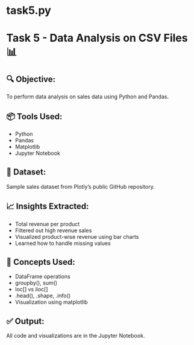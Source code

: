 # task5.py
# Task 5 - Data Analysis on CSV Files 📊

## 🔍 Objective:
To perform data analysis on sales data using Python and Pandas.

## 📦 Tools Used:
- Python
- Pandas
- Matplotlib
- Jupyter Notebook

## 📁 Dataset:
Sample sales dataset from Plotly’s public GitHub repository.

## 📈 Insights Extracted:
- Total revenue per product
- Filtered out high revenue sales
- Visualized product-wise revenue using bar charts
- Learned how to handle missing values

## 🧠 Concepts Used:
- DataFrame operations
- groupby(), sum()
- loc[] vs iloc[]
- .head(), .shape, .info()
- Visualization using matplotlib

## ✅ Output:
All code and visualizations are in the Jupyter Notebook.

